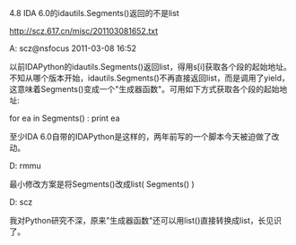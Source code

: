 4.8 IDA 6.0的idautils.Segments()返回的不是list

http://scz.617.cn/misc/201103081652.txt

A: scz@nsfocus 2011-03-08 16:52

以前IDAPython的idautils.Segments()返回list，得用s[i]获取各个段的起始地址。
不知从哪个版本开始，idautils.Segments()不再直接返回list，而是调用了yield，
这意味着Segments()变成一个"生成器函数"。可用如下方式获取各个段的起始地址:

for ea in Segments() :
    print ea

至少IDA 6.0自带的IDAPython是这样的，两年前写的一个脚本今天被迫做了改动。

D: rmmu

最小修改方案是将Segments()改成list( Segments() )

D: scz

我对Python研究不深，原来"生成器函数"还可以用list()直接转换成list，长见识了。
